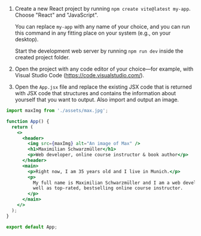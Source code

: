 1. Create a new React project by running `npm create vite@latest my-app`. Choose "React" and "JavaScript".

    You can replace `my-app` with any name of your choice, and you can run this command in any fitting place on your system (e.g., on your desktop). 
    
    Start the development web server by running `npm run dev` inside the created project folder.

2. Open the project with any code editor of your choice—for example, with Visual Studio Code (https://code.visualstudio.com/).

3. Open the `App.jsx` file and replace the existing JSX code that is returned with JSX code that structures and contains the information about yourself that you want to output. Also import and output an image.

```jsx
import maxImg from './assets/max.jpg';

function App() {
  return (
    <>
      <header>
        <img src={maxImg} alt="An image of Max" />
        <h1>Maximilian Schwarzmüller</h1>
        <p>Web developer, online course instructor & book author</p>
      </header>
      <main>
        <p>Right now, I am 35 years old and I live in Munich.</p>
        <p>
          My full name is Maximilian Schwarzmüller and I am a web developer as
          well as top-rated, bestselling online course instructor.
        </p>
      </main>
    </>
  );
}

export default App;
```

